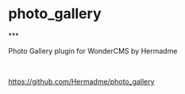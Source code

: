 photo_gallery
=============

\*\*\*

Photo Gallery plugin for WonderCMS by Hermadme

 

<https://github.com/Hermadme/photo_gallery>
